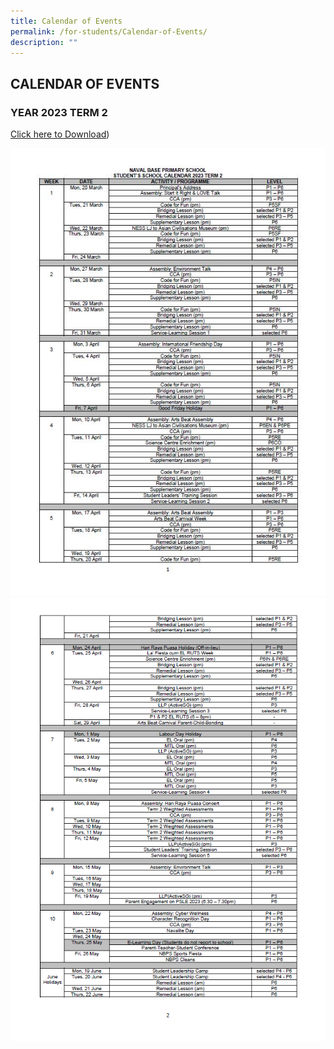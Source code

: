 ```yaml
---
title: Calendar of Events
permalink: /for-students/Calendar-of-Events/
description: ""
---
```

## CALENDAR OF EVENTS

### YEAR 2023 TERM 2
[Click here to Download](https://drive.google.com/file/d/1DexcSQf0PGjM78Rbf2cZozcKgsZQhZK3/view?usp=sharing))

![](/images/calendar%20t2%201.JPG)
![](/images/FOR%20STUDENTS/Calendar%20of%20Events/student%20calendar%20of%20event%20tem%202%202023%20page%202.png)


